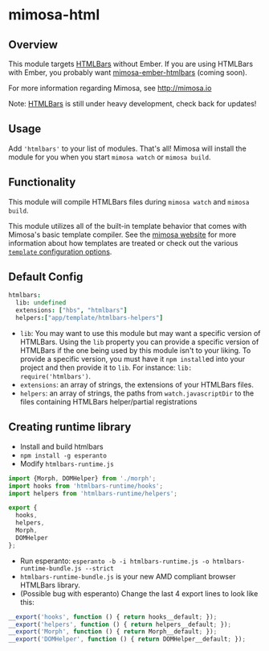 mimosa-html
===========

## Overview

This module targets [HTMLBars](https://github.com/tildeio/htmlbars) without Ember. If you are using HTMLBars with Ember, you probably want [mimosa-ember-htmlbars](https://github.com/dbashford/mimosa-ember-htmlbars) (coming soon).

For more information regarding Mimosa, see http://mimosa.io

Note: [HTMLBars](https://github.com/tildeio/htmlbars) is still under heavy development, check back for updates!

## Usage

Add `'htmlbars'` to your list of modules.  That's all!  Mimosa will install the module for you when you start `mimosa watch` or `mimosa build`.

## Functionality

This module will compile HTMLBars files during `mimosa watch` and `mimosa build`.

This module utilizes all of the built-in template behavior that comes with Mimosa's basic template compiler.  See the [mimosa website](http://mimosa.io/compilers.html#mt) for more information about how templates are treated or check out the various [`template` configuration options](http://mimosa.io/configuration.html#templates).

## Default Config

```coffeescript
htmlbars:
  lib: undefined
  extensions: ["hbs", "htmlbars"]
  helpers:["app/template/htmlbars-helpers"]
```

* `lib`: You may want to use this module but may want a specific version of HTMLBars. Using the `lib` property you can provide a specific version of HTMLBars if the one being used by this module isn't to your liking. To provide a specific version, you must have it `npm install`ed into your project and then provide it to `lib`. For instance: `lib: require('htmlbars')`.
* `extensions`: an array of strings, the extensions of your HTMLBars files.
* `helpers`: an array of strings, the paths from `watch.javascriptDir` to the files containing HTMLBars helper/partial registrations

## Creating runtime library

* Install and build htmlbars
* `npm install -g esperanto`
* Modify `htmlbars-runtime.js`
```javascript
import {Morph, DOMHelper} from './morph';
import hooks from 'htmlbars-runtime/hooks';
import helpers from 'htmlbars-runtime/helpers';

export {
  hooks,
  helpers,
  Morph,
  DOMHelper
};
```
* Run esperanto: `esperanto -b -i htmlbars-runtime.js -o htmlbars-runtime-bundle.js --strict`
* `htmlbars-runtime-bundle.js` is your new AMD compliant browser HTMLBars library.
* (Possible bug with esperanto) Change the last 4 export lines to look like this:
```javascript
__export('hooks', function () { return hooks__default; });
__export('helpers', function () { return helpers__default; });
__export('Morph', function () { return Morph__default; });
__export('DOMHelper', function () { return DOMHelper__default; });
```